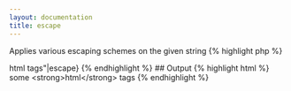 ```yaml
---
layout: documentation
title: escape
---
```


Applies various escaping schemes on the given string
{% highlight php %}
<?php
escape([ $value = "", [ $format = 'html', [ $charset = null ]]])
{% endhighlight %}

* **value**: the string to process
* **format**: escaping format to use, valid formats are : html, htmlall, url, urlpathinfo, quotes, hex, hexentity, javascript and mail
* **charset**: character set to use for the conversion (applies to some formats only), defaults to the current Dwoo charset

## Example
{% highlight smarty %}
{"some <strong>html</strong> tags"|escape}
{% endhighlight %}

## Output
{% highlight html %}
some &lt;strong&gt;html&lt;/strong&gt; tags
{% endhighlight %}